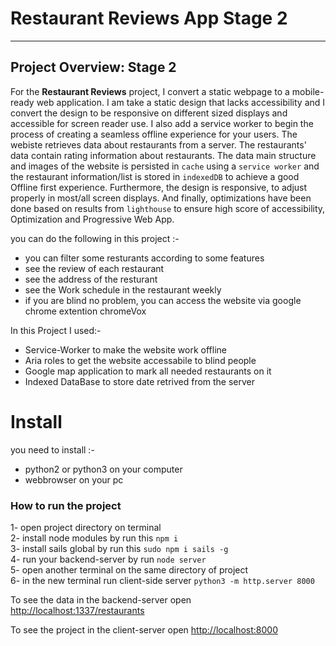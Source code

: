 # Restaurant Reviews App Stage 2


---

## Project Overview: Stage 2

 For the **Restaurant Reviews** project, I convert a static webpage to a mobile-ready web application. I am take a static design that lacks accessibility and I convert the design to be responsive on different sized displays and accessible for screen reader use. I also add a service worker to begin the process of creating a seamless offline experience for your users.
 The webiste retrieves data about restaurants from a server. The restaurants' data contain rating information about restaurants. The data main structure and images of the website is persisted in `cache` using a `service worker` and the restaurant information/list is stored in `indexedDB` to achieve a good Offline first experience. Furthermore, the design is responsive, to adjust properly in most/all screen displays. And finally, optimizations have been done based on results from `lighthouse` to ensure high score of accessibility, Optimization and Progressive Web App.


you can do the following in this project :-

* you can filter some resturants according to some features
* see the review of each restaurant
* see the address of the resturant
* see the Work schedule in the restaurant weekly
* if you are blind no problem, you can access the website via google chrome extention chromeVox

In this Project I used:-

* Service-Worker to make the website work offline
* Aria roles to get the website accessabile to blind people
* Google map application to mark all needed restaurants on it
* Indexed DataBase to store date retrived from the server
# Install

you need to install :-

* python2 or python3 on your computer
* webbrowser on your pc


### How to run the project

1- open project directory on terminal <br />
2- install node modules by run this `npm i` <br />
3- install sails global by run this `sudo npm i sails -g` <br />
4- run your backend-server by run `node server` <br />
5- open another terminal on the same directory of project <br />
6- in the new terminal run client-side server `python3 -m http.server 8000`

To see the data in the backend-server open <http://localhost:1337/restaurants>

To see the project in the client-server open <http://localhost:8000>

